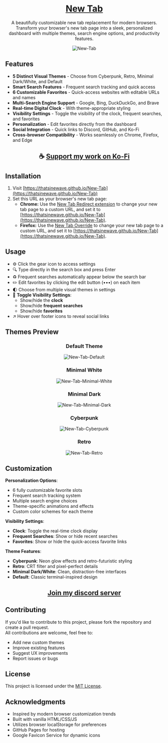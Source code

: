 <div align="center">

# [New Tab](https://thatsinewave.github.io/New-Tab)

A beautifully customizable new tab replacement for modern browsers. Transform your browser's new tab page into a sleek, personalized dashboard with multiple themes, search engine options, and productivity features.

![New-Tab](https://github.com/user-attachments/assets/51126bd9-443c-4652-a299-22b109e70ed9)

</div>

## Features

- **5 Distinct Visual Themes** - Choose from Cyberpunk, Retro, Minimal Dark/White, and Default  
- **Smart Search Features** - Frequent search tracking and quick access  
- **6 Customizable Favorites** - Quick-access websites with editable URLs and names  
- **Multi-Search Engine Support** - Google, Bing, DuckDuckGo, and Brave  
- **Real-time Digital Clock** - With theme-appropriate styling  
- **Visibility Settings** - Toggle the visibility of the clock, frequent searches, and favorites  
- **Personalization** - Edit favorites directly from the dashboard  
- **Social Integration** - Quick links to Discord, GitHub, and Ko-Fi  
- **Cross-browser Compatibility** - Works seamlessly on Chrome, Firefox, and Edge  

<div align="center">

## ☕ [Support my work on Ko-Fi](https://ko-fi.com/thatsinewave)

</div>

## Installation

1. Visit [https://thatsinewave.github.io/New-Tab](https://thatsinewave.github.io/New-Tab)  
2. Set this URL as your browser's new tab page:  
   - **Chrome:** Use the [New Tab Redirect extension](https://chromewebstore.google.com/detail/new-tab-redirect/icpgjfneehieebagbmdbhnlpiopdcmna) to change your new tab page to a custom URL, and set it to [https://thatsinewave.github.io/New-Tab](https://thatsinewave.github.io/New-Tab).  
   - **Firefox:** Use the [New Tab Override](https://addons.mozilla.org/en-US/firefox/addon/new-tab-override/) to change your new tab page to a custom URL, and set it to [https://thatsinewave.github.io/New-Tab](https://thatsinewave.github.io/New-Tab).  

## Usage

- ⚙️ Click the gear icon to access settings  
- 🔍 Type directly in the search box and press Enter  
- ♻️ Frequent searches automatically appear below the search bar  
- ✏️ Edit favorites by clicking the edit button (•••) on each item  
- 🌓 Choose from multiple visual themes in settings  
- 👀 **Toggle Visibility Settings**:
  - Show/hide the **clock**
  - Show/hide **frequent searches**
  - Show/hide **favorites**
- ↗️ Hover over footer icons to reveal social links  

## Themes Preview

<div align="center">

### Default Theme
![New-Tab-Default](https://github.com/user-attachments/assets/148d4b9b-3294-41fd-9b3f-72b7139f56dc)

### Minimal White
![New-Tab-Minimal-White](https://github.com/user-attachments/assets/7f4b1d41-80a4-4c35-a872-c51447deb3ce)

### Minimal Dark
![New-Tab-Minimal-Dark](https://github.com/user-attachments/assets/f9b1b57d-1d42-4550-8b7c-b68cf5f9a702)

### Cyberpunk
![New-Tab-Cyberpunk](https://github.com/user-attachments/assets/fd0d7277-10fe-42b9-a3b3-8bfa3551b8fe)

### Retro
![New-Tab-Retro](https://github.com/user-attachments/assets/0256037c-cb9a-412b-8b90-968ab3510030)

</div>

## Customization

**Personalization Options**:
- 6 fully customizable favorite slots  
- Frequent search tracking system  
- Multiple search engine choices  
- Theme-specific animations and effects  
- Custom color schemes for each theme  

**Visibility Settings**:  
- **Clock**: Toggle the real-time clock display  
- **Frequent Searches**: Show or hide recent searches  
- **Favorites**: Show or hide the quick-access favorite links  

**Theme Features**:
- **Cyberpunk**: Neon glow effects and retro-futuristic styling  
- **Retro**: CRT filter and pixel-perfect details  
- **Minimal Dark/White**: Clean, distraction-free interfaces  
- **Default**: Classic terminal-inspired design  

<div align="center">

## [Join my discord server](https://discord.gg/2nHHHBWNDw)

</div>

## Contributing

If you'd like to contribute to this project, please fork the repository and create a pull request.  
All contributions are welcome, feel free to:
- Add new custom themes  
- Improve existing features  
- Suggest UX improvements  
- Report issues or bugs  

## License

This project is licensed under the [MIT License](LICENSE).  

## Acknowledgments

- Inspired by modern browser customization trends  
- Built with vanilla HTML/CSS/JS  
- Utilizes browser localStorage for preferences  
- GitHub Pages for hosting  
- Google Favicon Service for dynamic icons
